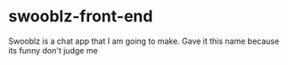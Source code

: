 # swooblz-front-end
Swooblz is a chat app that I am going to make. Gave it this name because its funny don't judge me
